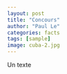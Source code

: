 ```yaml
---
layout: post
title: "Concours"
author: "Paul Le"
categories: facts
tags: [sample]
image: cuba-2.jpg
---
```


Un texte